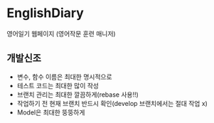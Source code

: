 # EnglishDiary
영어일기 웹페이지 (영어작문 훈련 매니저)
## 개발신조
- 변수, 함수 이름은 최대한 명시적으로
- 테스트 코드는 최대한 많이 작성
- 브랜치 관리는 최대한 깔끔하게(rebase 사용!!)
- 작업하기 전 현재 브랜치 반드시 확인(develop 브랜치에서는 절대 작업 x)
- Model은 최대한 뚱뚱하게
